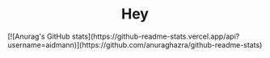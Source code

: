 <h1 style ="text-align: center;">Hey</h1>
[![Anurag's GitHub stats](https://github-readme-stats.vercel.app/api?username=aidmann)](https://github.com/anuraghazra/github-readme-stats)

<!--
**Shirozad/shirozad** is a ✨ _special_ ✨ repository because its `README.md` (this file) appears on your GitHub profile.

Here are some ideas to get you started:

- 🔭 I’m currently working on ...
- 🌱 I’m currently learning ...
- 👯 I’m looking to collaborate on ...
- 🤔 I’m looking for help with ...
- 💬 Ask me about ...
- 📫 How to reach me: ...
- 😄 Pronouns: ...
- ⚡ Fun fact: ...
-->
